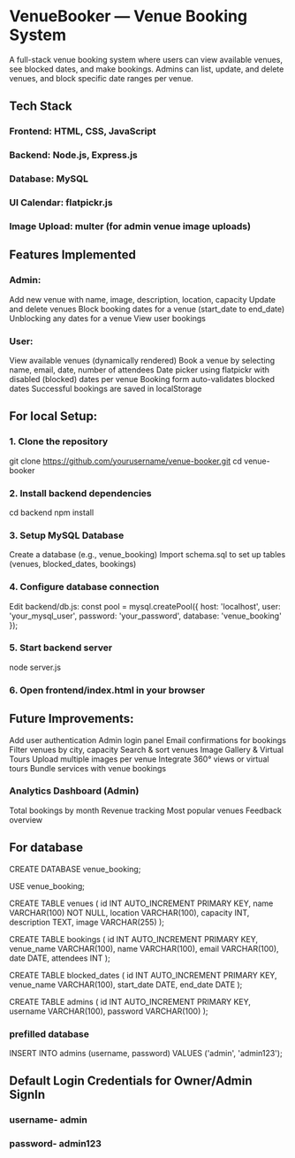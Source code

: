 # VenueBooker — Venue Booking System

A full-stack venue booking system where users can view available venues, see blocked dates, and make bookings. Admins can list, update, and delete venues, and block specific date ranges per venue.

## Tech Stack
### Frontend: HTML, CSS, JavaScript 
### Backend: Node.js, Express.js
### Database: MySQL
### UI Calendar: flatpickr.js
### Image Upload: multer (for admin venue image uploads)

## Features Implemented
### Admin:
Add new venue with name, image, description, location, capacity
Update and delete venues
Block booking dates for a venue (start_date to end_date)
Unblocking any dates for a venue
View user bookings

### User:
View available venues (dynamically rendered)
Book a venue by selecting name, email, date, number of attendees
Date picker using flatpickr with disabled (blocked) dates per venue
Booking form auto-validates blocked dates
Successful bookings are saved in localStorage

## For local Setup:
### 1. Clone the repository
   git clone https://github.com/yourusername/venue-booker.git
   cd venue-booker

### 2. Install backend dependencies
   cd backend
   npm install

### 3. Setup MySQL Database
   Create a database (e.g., venue_booking)
   Import schema.sql to set up tables (venues, blocked_dates, bookings)

### 4. Configure database connection
   Edit backend/db.js:
   const pool = mysql.createPool({
   host: 'localhost',
   user: 'your_mysql_user',
   password: 'your_password',
   database: 'venue_booking'
   });

### 5. Start backend server
   node server.js


### 6. Open frontend/index.html in your browser

## Future Improvements:
Add user authentication
Admin login panel
Email confirmations for bookings
Filter venues by city, capacity
Search & sort venues
Image Gallery & Virtual Tours
Upload multiple images per venue
Integrate 360° views or virtual tours
Bundle services with venue bookings

### Analytics Dashboard (Admin)
   Total bookings by month
   Revenue tracking
   Most popular venues
   Feedback overview

## For database

CREATE DATABASE venue_booking;

USE venue_booking;

CREATE TABLE venues (
    id INT AUTO_INCREMENT PRIMARY KEY,
    name VARCHAR(100) NOT NULL,
    location VARCHAR(100),
    capacity INT,
    description TEXT,
    image VARCHAR(255)
    );

CREATE TABLE bookings (
    id INT AUTO_INCREMENT PRIMARY KEY,
    venue_name VARCHAR(100),
    name VARCHAR(100),
    email VARCHAR(100),
    date DATE,
    attendees INT
    );

CREATE TABLE blocked_dates (
    id INT AUTO_INCREMENT PRIMARY KEY,
    venue_name VARCHAR(100),
    start_date DATE,
    end_date DATE
    );

CREATE TABLE admins (
    id INT AUTO_INCREMENT PRIMARY KEY,
    username VARCHAR(100),
    password VARCHAR(100)
);

### prefilled database
INSERT INTO admins (username, password)
VALUES ('admin', 'admin123');


## Default Login Credentials for Owner/Admin SignIn 

### username- admin 
### password- admin123

